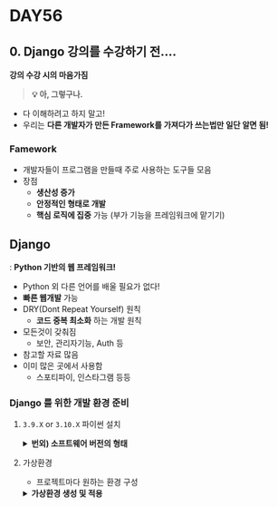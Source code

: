 # DAY56
## 0. Django 강의를 수강하기 전....
**강의 수강 시의 마음가짐**


> **💡 아, 그렇구나.**


- 다 이해하려고 하지 말고!
- 우리는 **다른 개발자가 만든 Framework를 가져다가 쓰는법만 일단 알면 됨!**

### Famework
* 개발자들이 프로그램을 만들때 주로 사용하는 도구들 모음
* 장점
  * **생산성 증가**
  * **안정적인 형태로 개발**
  * **핵심 로직에 집중** 가능 (부가 기능을 프레임워크에 맡기기)


## Django
: **Python 기반의 웹 프레임워크!**
* Python 외 다른 언어를 배울 필요가 없다!
* **빠른 웹개발** 가능
* DRY(Dont Repeat Yourself) 원칙
  * **코드 중복 최소화** 하는 개발 원칙
* 모든것이 갖춰짐
  * 보안, 관리자기능, Auth 등
* 참고할 자료 많음
* 이미 많은 곳에서 사용함
  * 스포티파이, 인스타그램 등등

### Django 를 위한 개발 환경 준비

1. `3.9.X` or `3.10.X` 파이썬 설치
    <details>
    <summary><b>번외) 소프트웨어 버전의 형태</b></summary>
    <div markdown="1">

    Q. 왜 소프트 웨어 버전은 A.B.C 형태일까?
    A. Major.Minor.Patch

    * Major 
    * 소프트웨어의 **큰 변화나 기능 추가**
    * 변경시 호환성이 없는 변경사항이 있을 수 있음
    * **이전 버전과 호환성 보장 X**
    * Minor
    * 주요 버전 안에서의 **작은 변화**
    * 새로운 기능 추가
    * 개선된 기능
    * 주요 버전과 **호환성 유지**하면서 새 기능 추가
    * Patch
    * 버그 수정, 보안 업데이트 또는 작은 수정사항
    * 주요 버전과 부버전은 변경되지 않고, 코드 수정이 있을 수 있음
    * **호환성 유지**하면서 이전 버전의 **안정성 향상**

    </details>
    </div>
2. 가상환경
   * 프로젝트마다 원하는 환경 구성
    <details>
    <summary><b>가상환경 생성 및 적용</b></summary>
    <div markdown="1">
    
    ![](/img/241211_make_v.png)

   - [ ] 1. `django` 라는 폴더 생성
   - [ ] 2. `django` 폴더로 이동
   - [ ] 3. `venv` 라는 폴더를 만들고 여기에 가상환경 파일을 만듦
   - [ ] 4. `ls` 명령어로 확인
   - [ ] 5. `source venv/bin/activate` 로 가상환경 활성화
     - 해당 디렉토리 안에 있는 activate 를 활성화시킴
   - [ ] `deactivate` 가상환경 비활성화
   - [ ] `pip list` 설치된 파이썬 패키지 확인

